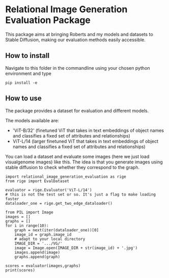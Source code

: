 # Relational Image Generation Evaluation Package

This package aims at bringing Roberts and my models and datasets to Stable Diffusion, making our evaluation methods easily accessible.

## How to install

Navigate to this folder in the commandline using your chosen python environment and type 

```
pip install -e
```

## How to use

The package provides a dataset for evaluation and different models. 

The models available are:

* 'ViT-B/32' (finetuned ViT that takes in text embeddings of object names and classifies a fixed set of attributes and relationships)
* ViT-L/14 (larger finetuned ViT that takes in text embeddings of object names and classifies a fixed set of attributes and relationships)

You can load a dataset and evaluate some images (here we just load visualgenome images) like this. The idea is that you generate images using stable diffusion to check whether they correspond to the graph.

```
import relational_image_generation_evaluation as rige
from rige import EvalDataset

evaluator = rige.Evaluator('ViT-L/14')
# this is not the test set or so. It's just a flag to make loading faster
dataloader_one = rige.get_two_edge_dataloader()

from PIL import Image
images = []
graphs = []
for i in range(10):
    graph = next(iter(dataloader_one))[0]
    image_id = graph.image_id
    # adapt to your local directory
    IMAGE_DIR = '.../VG/'
    image = Image.open(IMAGE_DIR + str(image_id) + '.jpg')
    images.append(image)
    graphs.append(graph)

scores = evaluator(images,graphs)
print(scores)
```

